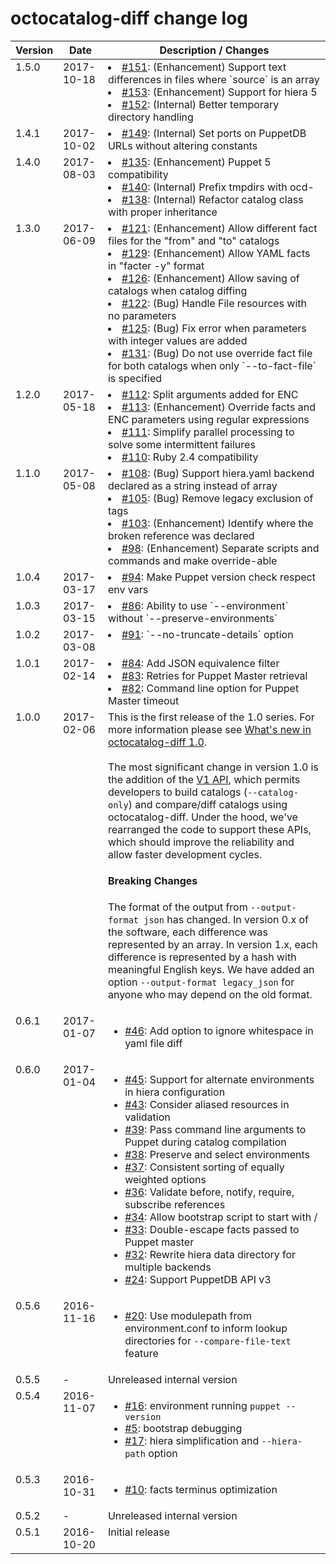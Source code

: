 # octocatalog-diff change log

<table><thead>
<tr>
<th>Version</th>
<th>Date</th>
<th>Description / Changes</th>
</tr>
</thead><tbody>
<tr valign=top>
<td>1.5.0</td>
<td>2017-10-18</td>
<td>
<li><a href="https://github.com/github/octocatalog-diff/pull/151">#151</a>: (Enhancement) Support text differences in files where `source` is an array</li>
<li><a href="https://github.com/github/octocatalog-diff/pull/153">#153</a>: (Enhancement) Support for hiera 5</li>
<li><a href="https://github.com/github/octocatalog-diff/pull/152">#152</a>: (Internal) Better temporary directory handling</li>
</td>
</tr>
<tr valign=top>
<td>1.4.1</td>
<td>2017-10-02</td>
<td>
<li><a href="https://github.com/github/octocatalog-diff/pull/149">#149</a>: (Internal) Set ports on PuppetDB URLs without altering constants</li>
</td>
</tr>
<tr valign=top>
<td>1.4.0</td>
<td>2017-08-03</td>
<td>
<li><a href="https://github.com/github/octocatalog-diff/pull/135">#135</a>: (Enhancement) Puppet 5 compatibility</li>
<li><a href="https://github.com/github/octocatalog-diff/pull/140">#140</a>: (Internal) Prefix tmpdirs with ocd-</li>
<li><a href="https://github.com/github/octocatalog-diff/pull/138">#138</a>: (Internal) Refactor catalog class with proper inheritance</li>
</td>
</tr>
<tr valign=top>
<td>1.3.0</td>
<td>2017-06-09</td>
<td>
<li><a href="https://github.com/github/octocatalog-diff/pull/121">#121</a>: (Enhancement) Allow different fact files for the "from" and "to" catalogs</li>
<li><a href="https://github.com/github/octocatalog-diff/pull/129">#129</a>: (Enhancement) Allow YAML facts in "facter -y" format</li>
<li><a href="https://github.com/github/octocatalog-diff/pull/126">#126</a>: (Enhancement) Allow saving of catalogs when catalog diffing</li>
<li><a href="https://github.com/github/octocatalog-diff/pull/122">#122</a>: (Bug) Handle File resources with no parameters</li>
<li><a href="https://github.com/github/octocatalog-diff/pull/125">#125</a>: (Bug) Fix error when parameters with integer values are added</li>
<li><a href="https://github.com/github/octocatalog-diff/pull/131">#131</a>: (Bug) Do not use override fact file for both catalogs when only `--to-fact-file` is specified</li>
</td>
</tr>
<tr valign=top>
<td>1.2.0</td>
<td>2017-05-18</td>
<td>
<li><a href="https://github.com/github/octocatalog-diff/pull/112">#112</a>: Split arguments added for ENC</li>
<li><a href="https://github.com/github/octocatalog-diff/pull/113">#113</a>: (Enhancement) Override facts and ENC parameters using regular expressions</li>
<li><a href="https://github.com/github/octocatalog-diff/pull/103">#111</a>: Simplify parallel processing to solve some intermittent failures</li>
<li><a href="https://github.com/github/octocatalog-diff/pull/110">#110</a>: Ruby 2.4 compatibility</li>
</td>
</tr>
<tr valign=top>
<td>1.1.0</td>
<td>2017-05-08</td>
<td>
<li><a href="https://github.com/github/octocatalog-diff/pull/108">#108</a>: (Bug) Support hiera.yaml backend declared as a string instead of array</li>
<li><a href="https://github.com/github/octocatalog-diff/pull/105">#105</a>: (Bug) Remove legacy exclusion of tags</li>
<li><a href="https://github.com/github/octocatalog-diff/pull/103">#103</a>: (Enhancement) Identify where the broken reference was declared</li>
<li><a href="https://github.com/github/octocatalog-diff/pull/98">#98</a>: (Enhancement) Separate scripts and commands and make override-able</li>
</td>
</tr>
<tr valign=top>
<td>1.0.4</td>
<td>2017-03-17</td>
<td>
<li><a href="https://github.com/github/octocatalog-diff/pull/94">#94</a>: Make Puppet version check respect env vars</li>
</td>
</tr>
<tr valign=top>
<td>1.0.3</td>
<td>2017-03-15</td>
<td>
<li><a href="https://github.com/github/octocatalog-diff/pull/86">#86</a>: Ability to use `--environment` without `--preserve-environments`</li>
</td>
</tr>
<tr valign=top>
<td>1.0.2</td>
<td>2017-03-08</td>
<td>
<li><a href="https://github.com/github/octocatalog-diff/pull/91">#91</a>: `--no-truncate-details` option</li>
</td>
</tr>
<tr valign=top>
<td>1.0.1</td>
<td>2017-02-14</td>
<td>
<li><a href="https://github.com/github/octocatalog-diff/pull/84">#84</a>: Add JSON equivalence filter</li>
<li><a href="https://github.com/github/octocatalog-diff/pull/83">#83</a>: Retries for Puppet Master retrieval</li>
<li><a href="https://github.com/github/octocatalog-diff/pull/82">#82</a>: Command line option for Puppet Master timeout</li>
</td>
</tr>
<tr valign=top>
<td>1.0.0</td>
<td>2017-02-06</td>
<td>
This is the first release of the 1.0 series. For more information please see <a href="./versions/v1.md">What's new in octocatalog-diff 1.0</a>.
<br>
<br>
The most significant change in version 1.0 is the addition of the <a href="./dev/api.md">V1 API</a>, which permits developers to build catalogs (<code>--catalog-only</code>) and compare/diff catalogs using octocatalog-diff. Under the hood, we've rearranged the code to support these APIs, which should improve the reliability and allow faster development cycles.

<h4>Breaking Changes</h4>

The format of the output from <code>--output-format json</code> has changed. In version 0.x of the software, each difference was represented by an array. In version 1.x, each difference is represented by a hash with meaningful English keys. We have added an option <code>--output-format legacy_json</code> for anyone who may depend on the old format.
</td>
</tr>
<tr valign=top>
<td>0.6.1</td>
<td>2017-01-07</td>
<td>
<ul>
<li><a href="https://github.com/github/octocatalog-diff/pull/46">#46</a>: Add option to ignore whitespace in yaml file diff</li>
</ul>
</td>
</tr>
<tr valign=top>
<td>0.6.0</td>
<td>2017-01-04</td>
<td>
<ul>
<li><a href="https://github.com/github/octocatalog-diff/pull/45">#45</a>: Support for alternate environments in hiera configuration</li>
<li><a href="https://github.com/github/octocatalog-diff/pull/43">#43</a>: Consider aliased resources in validation</li>
<li><a href="https://github.com/github/octocatalog-diff/pull/39">#39</a>: Pass command line arguments to Puppet during catalog compilation</li>
<li><a href="https://github.com/github/octocatalog-diff/pull/38">#38</a>: Preserve and select environments</li>
<li><a href="https://github.com/github/octocatalog-diff/pull/37">#37</a>: Consistent sorting of equally weighted options</li>
<li><a href="https://github.com/github/octocatalog-diff/pull/36">#36</a>: Validate before, notify, require, subscribe references</li>
<li><a href="https://github.com/github/octocatalog-diff/pull/34">#34</a>: Allow bootstrap script to start with /</li>
<li><a href="https://github.com/github/octocatalog-diff/pull/33">#33</a>: Double-escape facts passed to Puppet master</li>
<li><a href="https://github.com/github/octocatalog-diff/pull/32">#32</a>: Rewrite hiera data directory for multiple backends</li>
<li><a href="https://github.com/github/octocatalog-diff/pull/24">#24</a>: Support PuppetDB API v3</li>
</ul>
</td>
</tr>
<tr valign=top>
<td>0.5.6</td>
<td>2016-11-16</td>
<td>
<ul>
<li><a href="https://github.com/github/octocatalog-diff/pull/20">#20</a>: Use modulepath from environment.conf to inform lookup directories for <code>--compare-file-text</code> feature</li>
</ul>
</td>
</tr>
<tr valign=top>
<td>0.5.5</td>
<td>-</td>
<td>
Unreleased internal version
</td>
</tr>
<tr valign=top>
<td>0.5.4</td>
<td>2016-11-07</td>
<td>
<ul>
<li><a href="https://github.com/github/octocatalog-diff/pull/16">#16</a>: environment running <code>puppet --version</code></li>
<li><a href="https://github.com/github/octocatalog-diff/pull/5">#5</a>: bootstrap debugging</li>
<li><a href="https://github.com/github/octocatalog-diff/pull/17">#17</a>: hiera simplification and <code>--hiera-path</code> option</li>
</ul>
</td>
</tr>
<tr valign=top>
<td>0.5.3</td>
<td>2016-10-31</td>
<td>
<ul>
<li><a href="https://github.com/github/octocatalog-diff/pull/10">#10</a>: facts terminus optimization</li>
</ul>
</td>
</tr>
<tr valign=top>
<td>0.5.2</td>
<td>-</td>
<td>Unreleased internal version</td>
</tr>
<tr valign=top>
<td>0.5.1</td>
<td>2016-10-20</td>
<td>Initial release</td>
</tr>
</tbody></table>
